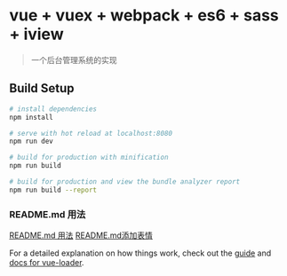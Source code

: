 # vue + vuex + webpack + es6 + sass + iview

> 一个后台管理系统的实现

## Build Setup

``` bash
# install dependencies
npm install

# serve with hot reload at localhost:8080
npm run dev

# build for production with minification
npm run build

# build for production and view the bundle analyzer report
npm run build --report
```

### README.md 用法
[README.md 用法](https://www.jianshu.com/p/fff8a9d9eaad)
[README.md添加表情](https://github.com/guodongxiaren/README/blob/master/emoji.md)

For a detailed explanation on how things work, check out the [guide](http://vuejs-templates.github.io/webpack/) and [docs for vue-loader](http://vuejs.github.io/vue-loader).
